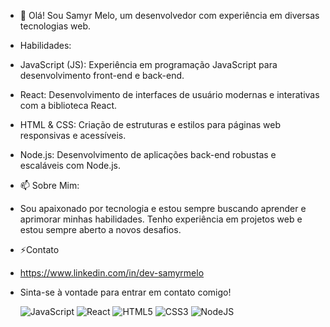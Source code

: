 - 👋 Olá! Sou Samyr Melo, um desenvolvedor com experiência em diversas tecnologias web.

  
- Habilidades:

  
-  JavaScript (JS): Experiência em programação JavaScript para desenvolvimento front-end e back-end.
-  React: Desenvolvimento de interfaces de usuário modernas e interativas com a biblioteca React.
-  HTML & CSS: Criação de estruturas e estilos para páginas web responsivas e acessíveis.
-  Node.js: Desenvolvimento de aplicações back-end robustas e escaláveis com Node.js.
- 📫 Sobre Mim:
- Sou apaixonado por tecnologia e estou sempre buscando aprender e aprimorar minhas habilidades. Tenho experiência em projetos web e estou sempre aberto a novos desafios.
- ⚡Contato

  
- https://www.linkedin.com/in/dev-samyrmelo
  
- Sinta-se à vontade para entrar em contato comigo!

  ![JavaScript](https://img.shields.io/badge/javascript-%23F7DF1E.svg?style=for-the-badge&logo=javascript&logoColor=black)
  ![React](https://img.shields.io/badge/react-%2320232a.svg?style=for-the-badge&logo=react&logoColor=%2361DAFB)
  ![HTML5](https://img.shields.io/badge/html5-%23E34F26.svg?style=for-the-badge&logo=html5&logoColor=white)
  ![CSS3](https://img.shields.io/badge/css3-%231572B6.svg?style=for-the-badge&logo=css3&logoColor=white)
  ![NodeJS](https://img.shields.io/badge/node.js-6DA55F?style=for-the-badge&logo=node.js&logoColor=white)
  
<!---
samyr-melo/samyr-melo is a ✨ special ✨ repository because its `README.md` (this file) appears on your GitHub profile.
You can click the Preview link to take a look at your changes.
--->
